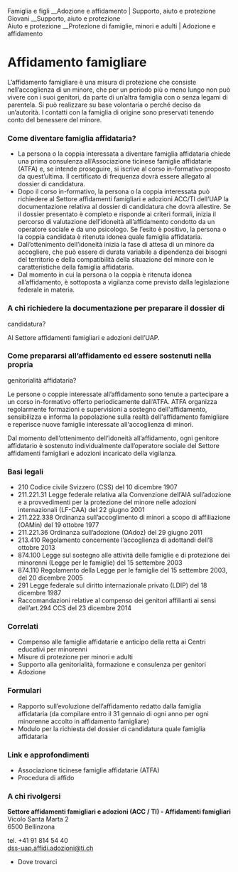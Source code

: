 Famiglia e figli __Adozione e affidamento | Supporto, aiuto e protezione  
Giovani __Supporto, aiuto e protezione  
Aiuto e protezione __Protezione di famiglie, minori e adulti | Adozione e
affidamento  

#  Affidamento famigliare

L’affidamento famigliare è una misura di protezione che consiste
nell’accoglienza di un minore, che per un periodo più o meno lungo non può
vivere con i suoi genitori, da parte di un’altra famiglia con o senza legami
di parentela. Si può realizzare su base volontaria o perché deciso da
un’autorità. I contatti con la famiglia di origine sono preservati tenendo
conto del benessere del minore.

### Come diventare famiglia affidataria?

  * La persona o la coppia interessata a diventare famiglia affidataria chiede una prima consulenza all’Associazione ticinese famiglie affidatarie (ATFA) e, se intende proseguire, si iscrive al corso in-formativo proposto da quest’ultima. Il certificato di frequenza dovrà essere allegato al dossier di candidatura.
  * Dopo il corso in-formativo, la persona o la coppia interessata può richiedere al Settore affidamenti famigliari e adozioni ACC/TI dell’UAP la documentazione relativa al dossier di candidatura che dovrà allestire. Se il dossier presentato è completo e risponde ai criteri formali, inizia il percorso di valutazione dell’idoneità all’affidamento condotto da un operatore sociale e da uno psicologo. Se l’esito è positivo, la persona o la coppia candidata è ritenuta idonea quale famiglia affidataria.
  * Dall’ottenimento dell’idoneità inizia la fase di attesa di un minore da accogliere, che può essere di durata variabile a dipendenza dei bisogni del territorio e della compatibilità della situazione del minore con le caratteristiche della famiglia affidataria.
  * Dal momento in cui la persona o la coppia è ritenuta idonea all’affidamento, è sottoposta a vigilanza come previsto dalla legislazione federale in materia.

### A chi richiedere la documentazione per preparare il dossier di
candidatura?

Al Settore affidamenti famigliari e adozioni dell’UAP.

### Come prepararsi all’affidamento ed essere sostenuti nella propria
genitorialità affidataria?

Le persone o coppie interessate all’affidamento sono tenute a partecipare a un
corso in-formativo offerto periodicamente dall’ATFA. ATFA organizza
regolarmente formazioni e supervisioni a sostegno dell'affidamento,
sensibilizza e informa la popolazione sulla realtà dell'affidamento famigliare
e reperisce nuove famiglie interessate all'accoglienza di minori.

Dal momento dell’ottenimento dell’idoneità all’affidamento, ogni genitore
affidatario è sostenuto individualmente dall’operatore sociale del Settore
affidamenti famigliari e adozioni incaricato della vigilanza.

### Basi legali

  * 210 Codice civile Svizzero (CSS) del 10 dicembre 1907
  * 211.221.31 Legge federale relativa alla Convenzione dell’AIA sull’adozione e a provvedimenti per la protezione del minore nelle adozioni internazionali (LF-CAA) del 22 giugno 2001
  * 211.222.338 Ordinanza sull’accoglimento di minori a scopo di affiliazione (OAMin) del 19 ottobre 1977
  * 211.221.36 Ordinanza sull’adozione (OAdoz) del 29 giugno 2011
  * 213.410 Regolamento concernente l’accoglienza di adottandi dell’8 ottobre 2013
  * 874.100 Legge sul sostegno alle attività delle famiglie e di protezione dei minorenni (Legge per le famiglie) del 15 settembre 2003
  * 874.110 Regolamento della Legge per le famiglie del 15 settembre 2003, del 20 dicembre 2005
  * 291 Legge federale sul diritto internazionale privato (LDIP) del 18 dicembre 1987
  * Raccomandazioni relative al compenso dei genitori affilianti ai sensi dell’art.294 CCS del 23 dicembre 2014

### Correlati

  * Compenso alle famiglie affidatarie e anticipo della retta ai Centri educativi per minorenni
  * Misure di protezione per minori e adulti
  * Supporto alla genitorialità, formazione e consulenza per genitori
  * Adozione

### Formulari

  * Rapporto sull’evoluzione dell’affidamento redatto dalla famiglia affidataria (da compilare entro il 31 gennaio di ogni anno per ogni minorenne accolto in affidamento famigliare)
  * Modulo per la richiesta del dossier di candidatura quale famiglia affidataria

### Link e approfondimenti

  * Associazione ticinese famiglie affidatarie (ATFA)
  * Procedura di affido

### A chi rivolgersi

**Settore affidamenti famigliari e adozioni (ACC / TI) - Affidamenti
famigliari**  
Vicolo Santa Marta 2  
6500 Bellinzona

tel. +41 91 814 54 40  
dss-uap.affidi.adozioni@ti.ch

  * Dove trovarci

